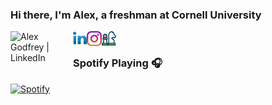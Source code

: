 ### Hi there, I'm Alex, a freshman at Cornell University

[<img align="left" alt="Alex Godfrey | LinkedIn" target="_blank" width="100px" src="https://img.shields.io/website?label=alexgodfrey.com&style=for-the-badge&url=https%3A%2F%2Falexgodfrey.com)"/>][website]
[<img align="left" alt="Alex Godfrey | LinkedIn" target="_blank" width="22px" src="./linkedin.svg" />][linkedin]
[<img align="left" alt="alexjamesgodfrey | Instagram" target="_blank" width="24px" src="./insta.svg" />][instagram]
[<img align="left" alt="agod1373 | Chess.com" target="_blank" width="23px" src="./chess.svg" />][chess]

<br />

### Spotify Playing 🎧

[![Spotify](https://spotify-now-playing-lovat-eight.vercel.app/api/spotify)](https://open.spotify.com/user/agod1373)

[website]: https://alexgodfrey.com
[instagram]: https://instagram.com/alexjamesgodfrey
[linkedin]: https://www.linkedin.com/in/alex-godfrey-91a7251b1/
[chess]: https://www.chess.com/member/agod1373
